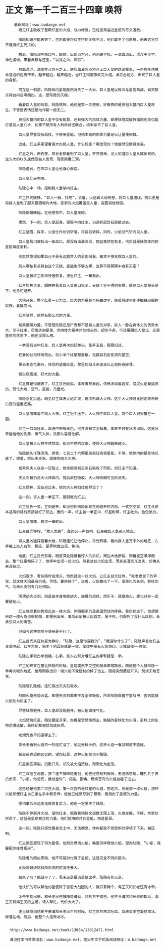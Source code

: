 # 正文 第一千二百三十四章 唤将
        最新网址：www.badaoge.net
          眼见红主吸收了整颗红星的火焰，战力增强，已经逐渐逼近星使的符文道数。
      
          陆隐知道不能再等了，否则即便将红主拼的半死不活，他们赢不了也白搭，他来这里可不是跟红主死拼的。
      
          想着，陆隐深呼吸口气，眼前，出现点将台，他划破手指，一滴血流出，漂浮于半空，神色虔诚，带着肃穆与庄重，“以我之血，唤将”。
      
          鲜血漂浮，滴落在点将台之上，随后血液将点将台上巨人皇的烙印覆盖，一声怒吼仿佛自遥远的距离传来，越来越近，越来越近，当红主彻底吸收完火焰，点将台前方，出现了巨人皇的身影。
      
          而在这一刹那，陆隐体内星能陡然消失了一大半，巨人皇是以鲜血与星能构成，自天赋点将台内召唤而出，这，是陆隐的天赋。
      
          看着巨人皇的背影，陆隐愣神，他还是第一次使用，好像真的是辰祖大墓内巨人皇再生，不管是表情还是动作都一般无二。
      
          辰祖大墓内的巨人皇不仅有智慧，还有强大的肉体力量，即便陆隐突破狩猎境也仅仅能打退巨人皇几步，如果不是所有人利用异宝联合，根本杀不了巨人皇。
      
          巨人皇尽管没有战技，不使用星能，但他本身的肉体力量足以让星使侧目。
      
          远处，红主呆呆望着高大的巨人皇，什么玩意？哪出现的？他居然没察觉丝毫。
      
          红星之外，断白夜，覃长老都看到了巨人皇，齐齐愣神，没人知道巨人皇从哪出现的，这么大的块头居然没被人发现，简直颠覆三观。
      
          陆隐虚弱，召唤巨人皇让他身心俱疲。
      
          巨人皇仰天咆哮。
      
          陆隐心中一动，控制巨人皇杀向红主。
      
          红主目光陡睁，“巨人一脉，找死”，说着，火焰自大地倒卷，将巨人皇缠绕，随后更是将巨人皇甩了起来狠狠咂向大地，澎湃的火焰覆盖巨人皇，妄图将他烧毁。
      
          陆隐眼睛眯起，在他感觉中，巨人皇无碍。
      
          果然，下一刻，巨人皇起身，狠狠冲向红主，沿途抓起巨石就砸过去。
      
          红主皱眉，挥手，火焰化作长剑斩落，将巨石斩碎，同时，火焰剑气斩向巨人皇。
      
          巨人皇胸口被斩出一条血口，却没有血液流淌，而且竟然在恢复，代价就是陆隐体内的星能再度消耗。
      
          他忽然发现如果自己不是有远超常人的星能储量，根本不够支撑巨人皇的。
      
          别人哪怕有点将台这个天赋，星能也不够支撑，这算不算冥冥中自有天定？
      
          巨人皇被红主攻击快速恢复，接近红主，一拳轰出。
      
          红主脸色大变，眼睁睁看着巨人皇伤口恢复，天赋？容不得他多想，眼见巨人皇拳头落下，他急忙避开。
      
          大地开裂，整个红星一分为二，巨大的力量甚至扭曲虚空，随后将虚空化作蜘蛛网般的裂痕，蔓延而出。
      
          红主骇然，居然有那么大的力量。
      
          如果硬拼力量，不管是陆隐还是尸鬼都不是巨人皇的对手，巨人一脉在身体上的优势太大，至于红主，尽管达到星使，但肉体力量并非他擅长的，却也不差，不过要跟巨人皇比，还是重伤的状态下，他还没那么楞。
      
          一拳没有击中红主，巨人皇再次抬起拳头，张开五指，狠狠扫过。
      
          狂暴的劲风呼啸而出，将小半个红星都震散，无数巨石岩浆洒向星空。
      
          覃长老连忙避开，惊恐的望着红星，那里的战斗余波足以让他粉身碎骨。
      
          断白夜震撼，好大的力量。
      
          红星算是彻底毁了，红主目光眦裂，体表青筋暴起，仿佛流淌着岩浆，层层火焰蔓延而出，焚化大地，空气，星能，乃至光。
      
          陆隐急忙后退，眼见红主体表火焰汇聚，再次形成大火神，这个大火神可比刚刚攻击断白夜的温度还高。
      
          巨人皇咆哮着冲向大火神，红主抬手压下，大火神冲向巨人皇，两个巨人狠狠撞在一起。
      
          红主一口血吐出，血液中带有黑色，他并没有完全解毒，体表不时有冰冻出现，这是冰帝留给他的伤势，寒气入体，没那么容易化解。
      
          巨人皇被大火神不停焚烧，却也不停的攻击，使得大火神越来越小。
      
          陆隐额头汗珠滴落，体表，七百二十六颗星辰疯狂吸收星能，不够，他体内的星能快见底了，想着，取出天炎石，直接扔向大火神。
      
          如果岚夫人在这一定阻止，她亲眼见到天炎石吸收了烈阳，但红主不知道。
      
          天炎石被扔进大火神体内，随后疯狂吸收，大火神肉眼可见的消失。
      
          红主愣神，没反应过来，他的大火神战技居然没了？
      
          这一刻，巨人皇一拳压下，狠狠咂向红主。
      
          红主脸色一变，立刻避开，却没想到陆隐出现在他避开的方向，一式空空掌，红主从原本逃离的路线直接被打了回去，轰的一声，红主被一拳正中，红星粉碎，红主吐血，脸色煞白。
      
          巨人皇咆哮，再次一拳砸出。
      
          红主目光狰狞，“欺人太甚”，轰的又一声巨响，红主被巨人皇砸入地底。
      
          巨人皇凶猛踩踏着大地，陆隐连忙让他停止，目光转移，看向巨人皇万米外的地底，右手戴上巨人右臂，脚底，星罗棋盘出现，移动。
      
          地底，红主目光怨毒，眼底深处隐藏着惊人的杀机，周边大地断裂，朝着星空漂浮而去，整个红星都碎了了，他手中出现一丝火焰，随着这丝火焰出现，周身高温突兀消失，仿佛从来没有过。
      
          火焰很少，看似随时会熄灭，然而就这一丝火焰，让红主目光狂热，“死老鬼留下的异宝，就这缕火焰最有价值，可惜，要用掉了”，说着，火焰舞动了一下，渐渐化为长剑，吞吐剑气，与劫火炎剑有几分相似。
      
          所谓劫火炎剑，则是由本身吸收劫火，施展的战技，而引子，就是劫火，却也并非一定要是劫火。
      
          红主强忍着伤势取出这一缕火焰，伴随而来的是高温焚烧的疼痛，重伤状态下，他想使用这一缕火焰也很勉强，即便用出来，事后必定被火焰自焚，虽不死，但跟死了没什么区别，会承受巨大的痛苦。
      
          但如今这种境地不使用是不行了。
      
          红主目光从狂热变为狰狞，“陆隐，这是你逼我的”，“我逼你什么了”，陆隐声音自红主身后响起，红主大惊，秘术？他回身就是一掌，掌纹中带有火焰烙印，火域战技——绵掌。
      
          陆隐左手取出单面镜，右手，巨人右臂对着红主的手臂就是一拳。
      
          红主的绵掌在接近陆隐的时候，星能突然不受控的被单面镜吸收，而他整个人被陆隐一拳再次咂向地底，他刚刚取出的一缕火焰不受控制的掉了出去，随后突然蔓延开来，焚烧天地苍穹。
      
          陆隐瞳孔陡缩，连忙取出天炎石吸收。
      
          然而火焰来势凶猛，即便天炎石都来不及全部吸收，所幸陆隐穿着宇宙战甲，否则就被火焰化为灰尘了。
      
          尽管陆隐避开，巨人皇却没能避开，被火焰直接气化。
      
          火焰焚烧红星，随后蔓延开来，向着星空焚烧而去，触碰的星球化为火海，星球上的生物恐惧逃散，最终却都被焚烧成灰烬。
      
          老烟鬼也不知道哪去了。
      
          覃长老看到火焰的一刻连忙溜了，他就是玩火的，这种火焰一看就知道不能碰。
      
          断白夜也退的远远的，望向红星，这种火焰他也不敢碰。
      
          红星彻底碎裂，四散开来，却又被火焰焚烧，渐渐化为虚无。
      
          红主深埋在地底，接二连三被陆隐重创，他已经忍耐到极限，无法再忍耐，瞳孔几乎要凸出来，“小辈，你想死，我成全你”，说完，张嘴，燃烧苍穹的火焰被吞了进去。
      
          这已经是他第二次吞火焰，第一次吞的是红星的火焰，而这次，则是那一缕火焰，那种火焰即便红主自己拿在手中都忌惮，但他已经愤怒到了极致，使用出了星使的力量。
      
          哪怕事后永远无法再恢复实力，他也一定要灭了陆隐。
      
          陆隐不停避开火焰，望向红主，眼看着他符文道数无限上涨，头皮发麻，不好，老家伙拼命了，这就是星使真正的力量，他们使用的并非星能，而是星源。
      
          这一刻，陆隐只感觉置身泥土中，无法喘息，体内星能不受控制的停顿了下来，被压制。
      
          红主彻底展现了何为星使，他双目燃烧火焰，嘴里同样燃烧火焰，望向陆隐，“小辈，我要把你挫骨扬灰”。
      
          陆隐看的眼皮直跳，他不可能对付得了星使，这是完全不同的层次。
      
          比极境越级挑战探索境的跨度还要大。
      
          结束了吗？挑战不了了，看来还是要请星使出手，陆隐有些无奈。
      
          他认识的可以帮他的星使除了雷恩大战团的人，就只有两个，海王天和长老还有冰帝。
      
          冰帝不能出来，和长老早已被陆隐请动，非到万不得已，他不会请求和长老的帮助，海王天有海王天的立场，请人帮忙，代价太大了。
      
          正当陆隐纠结要不要请和长老出手的时候，红主忽然再次吐血，血液自半空凝结成冰，掉落在地，随后，他整个人逐渐冰冻。
      
      
      http://www.badaoge.net/book/13084/13812471.html
      
      请记住本书首发域名：www.badaoge.net。笔尖中文手机版阅读网址：m.badaoge.net
